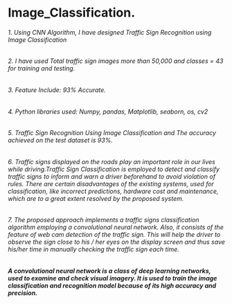 # Image_Classification.

######  1. Using CNN Algorithm, I have designed Traffic Sign Recognition using Image Classification
######  2.  I have used Total traffic sign images more than 50,000 and classes = 43 for training and testing.
######  3.  Feature Include: 93% Accurate.
######  4.  Python libraries used: Numpy, pandas, Matplotlib, seaborn, os, cv2
######  5.  Traffic Sign Recognition Using Image Classification and The accuracy achieved on the test dataset is 93%. 
######  6.  Traffic signs displayed on the roads play an important role in our lives while driving.Traffic Sign Classification is employed to detect and classify traffic signs to inform and warn a driver beforehand to avoid violation of rules. There are certain disadvantages of the existing systems, used for classification, like incorrect predictions, hardware cost and maintenance, which are to a great extent resolved by the proposed system.
######  7.   The proposed approach implements a traffic signs classification algorithm employing a convolutional neural network. Also, it consists of the feature of web cam detection of the traffic sign. This will help the driver to observe the sign close to his / her eyes on the display screen and thus save his/her time in manually checking the traffic sign each time.

##### A convolutional neural network is a class of deep learning networks, used to examine and check visual imagery. It is used to train the image classification and recognition model because of its high accuracy and precision.
